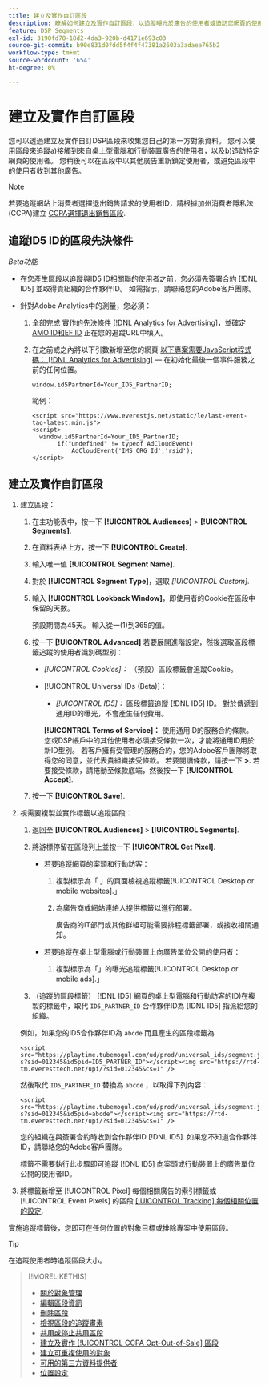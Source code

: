 ```yaml
---
title: 建立及實作自訂區段
description: 瞭解如何建立及實作自訂區段，以追蹤曝光於廣告的使用者或造訪您網頁的使用者。
feature: DSP Segments
exl-id: 3190fd78-18d2-4da3-920b-d4171e693c03
source-git-commit: b90e831d0fdd5f4f4f47381a2603a3adaea765b2
workflow-type: tm+mt
source-wordcount: '654'
ht-degree: 0%

---
```


# 建立及實作自訂區段

您可以透過建立及實作自訂DSP區段來收集您自己的第一方對象資料。 您可以使用區段來追蹤a)接觸到來自桌上型電腦和行動裝置廣告的使用者，以及b)造訪特定網頁的使用者。 您稍後可以在區段中以其他廣告重新鎖定使用者，或避免區段中的使用者收到其他廣告。

>[!NOTE]
>
>若要追蹤網站上消費者選擇退出銷售請求的使用者ID，請根據加州消費者隱私法(CCPA)建立 [CCPA選擇退出銷售區段](ccpa-opt-out-segment-create.md).

## 追蹤ID5 ID的區段先決條件

*Beta功能*

* 在您產生區段以追蹤與ID5 ID相關聯的使用者之前，您必須先簽署合約 [!DNL ID5] 並取得貴組織的合作夥伴ID。 如需指示，請聯絡您的Adobe客戶團隊。

* 針對Adobe Analytics中的測量，您必須：

   1. 全部完成 [實作的先決條件 [!DNL Analytics for Advertising]](/help/integrations/analytics/prerequisites.md)，並確定 [AMO ID和EF ID](/help/integrations/analytics/ids.md) 正在您的追蹤URL中填入。

   1. 在之前或之內將以下引數新增至您的網頁 [以下專案需要JavaScript程式碼： [!DNL Analytics for Advertising]](/help/integrations/analytics/javascript.md)  — 在初始化最後一個事件服務之前的任何位置。

      ```window.id5PartnerId=Your_ID5_PartnerID;```

      範例：

      ```
      <script src="https://www.everestjs.net/static/le/last-event-tag-latest.min.js">
      <script>
        window.id5PartnerId=Your_ID5_PartnerID;
             if("undefined" != typeof AdCloudEvent)
                 AdCloudEvent('IMS ORG Id','rsid');
      </script>
      ```

## 建立及實作自訂區段

1. 建立區段：

   1. 在主功能表中，按一下 **[!UICONTROL Audiences]** > **[!UICONTROL Segments]**.

   1. 在資料表格上方，按一下 **[!UICONTROL Create]**.

   1. 輸入唯一值 **[!UICONTROL Segment Name]**.

   1. 對於 **[!UICONTROL Segment Type]**，選取 *[!UICONTROL Custom]*.

   1. 輸入 **[!UICONTROL Lookback Window]**，即使用者的Cookie在區段中保留的天數。

      預設期間為45天。 輸入從一(1)到365的值。

   1. 按一下 **[!UICONTROL Advanced]** 若要展開進階設定，然後選取區段標籤追蹤的使用者識別碼型別：

      * *[!UICONTROL Cookies]：* （預設）區段標籤會追蹤Cookie。

      * [!UICONTROL Universal IDs (Beta)]：

         * *[!UICONTROL ID5]：* 區段標籤追蹤 [!DNL ID5] ID。 對於傳遞到通用ID的曝光，不會產生任何費用。

        **[!UICONTROL Terms of Service]：** 使用通用ID的服務合約條款。 您或DSP帳戶中的其他使用者必須接受條款一次，才能將通用ID用於新ID型別。 若客戶擁有受管理的服務合約，您的Adobe客戶團隊將取得您的同意，並代表貴組織接受條款。 若要閱讀條款，請按一下 **>**. 若要接受條款，請捲動至條款底端，然後按一下 **[!UICONTROL Accept]**.

   1. 按一下 **[!UICONTROL Save]**.

1. 視需要複製並實作標籤以追蹤區段：

   1. 返回至 **[!UICONTROL Audiences]** > **[!UICONTROL Segments]**.

   1. 將游標停留在區段列上並按一下 **[!UICONTROL Get Pixel]**.

      * 若要追蹤網頁的案頭和行動訪客：

         1. 複製標示為「 」的頁面檢視追蹤標籤[!UICONTROL Desktop or mobile websites].」

         1. 為廣告商或網站連絡人提供標籤以進行部署。

            廣告商的IT部門或其他群組可能需要排程標籤部署，或接收相關通知。

      * 若要追蹤在桌上型電腦或行動裝置上向廣告單位公開的使用者：

         1. 複製標示為「」的曝光追蹤標籤[!UICONTROL Desktop or mobile ads].」

   1. （追蹤的區段標籤） [!DNL ID5] 網頁的桌上型電腦和行動訪客的ID)在複製的標籤中，取代 `ID5_PARTNER_ID` 合作夥伴ID為 [!DNL ID5] 指派給您的組織。

   例如，如果您的ID5合作夥伴ID為 `abcde` 而且產生的區段標籤為

   ```<script src="https://playtime.tubemogul.com/ud/prod/universal_ids/segment.js?sid=012345&id5pid=ID5_PARTNER_ID"></script><img src="https://rtd-tm.everesttech.net/upi/?sid=012345&cs=1" />```

   然後取代 `ID5_PARTNER_ID` 替換為 `abcde` ，以取得下列內容：

   ```<script src="https://playtime.tubemogul.com/ud/prod/universal_ids/segment.js?sid=012345&id5pid=abcde"></script><img src="https://rtd-tm.everesttech.net/upi/?sid=012345&cs=1" />```

   您的組織在與簽署合約時收到合作夥伴ID [!DNL ID5]. 如果您不知道合作夥伴ID，請聯絡您的Adobe客戶團隊。

   標籤不需要執行此步驟即可追蹤 [!DNL ID5] 向案頭或行動裝置上的廣告單位公開的使用者ID。

1. 將標籤新增至 [!UICONTROL Pixel] 每個相關廣告的索引標籤或 [!UICONTROL Event Pixels] 的區段 [[!UICONTROL Tracking] 每個相關位置的設定](/help/dsp/campaign-management/placements/placement-settings.md#placement-tracking).

實施追蹤標籤後，您即可在任何位置的對象目標或排除專案中使用區段。

>[!TIP]
>
>在追蹤使用者時追蹤區段大小。

>[!MORELIKETHIS]
>
>* [關於對象管理](audience-about.md)
>* [編輯區段資訊](segment-edit.md)
>* [刪除區段](segment-delete.md)
>* [檢視區段的追蹤畫素](segment-view-pixels.md)
>* [共用或停止共用區段](segment-share.md)
>* [建立及實作 [!UICONTROL CCPA Opt-Out-of-Sale] 區段](ccpa-opt-out-segment-create.md)
>* [建立可重複使用的對象](reusable-audience-create.md)
>* [可用的第三方資料提供者](third-party-data-providers.md)
>* [位置設定](/help/dsp/campaign-management/placements/placement-settings.md)

